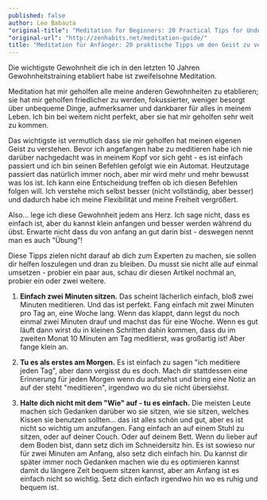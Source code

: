 ```yaml
---
published: false
author: Leo Babauta
"original-title": "Meditation for Beginners: 20 Practical Tips for Understanding the Mind"
"original-url": "http://zenhabits.net/meditation-guide/"
title: "Meditation für Anfänger: 20 praktische Tipps um den Geist zu verstehen"
---
```


Die wichtigste Gewohnheit die ich in den letzten 10 Jahren Gewohnheitstraining etabliert habe ist zweifelsohne Meditation.

Meditation hat mir geholfen alle meine anderen Gewohnheiten zu etablieren; sie hat mir geholfen friedlicher zu werden, fokussierter, weniger besorgt über unbequeme Dinge, aufmerksamer und dankbarer für alles in meinem Leben. Ich bin bei weitem nicht perfekt, aber sie hat mir geholfen sehr weit zu kommen.

Das wichtigste ist vermutlich dass sie mir geholfen hat meinen eigenen Geist zu verstehen. Bevor ich angefangen habe zu meditieren habe ich nie darüber nachgedacht was in meinem Kopf vor sich geht - es ist einfach passiert und ich bin seinen Befehlen gefolgt wie ein Automat. Heutzutage passiert das natürlich immer noch, aber mir wird mehr und mehr bewusst was los ist. Ich kann eine Entscheidung treffen ob ich diesen Befehlen folgen will. Ich verstehe mich selbst besser (nicht vollständig, aber besser) und dadurch habe ich meine Flexibilität und meine Freiheit vergrößert.

Also... lege ich diese Gewohnheit jedem ans Herz. Ich sage nicht, dass es einfach ist, aber du kannst klein anfangen und besser werden während du übst. Erwarte nicht dass du von anfang an gut darin bist - deswegen nennt man es auch "Übung"!

Diese Tipps zielen nicht darauf ab dich zum Experten zu machen, sie sollen dir helfen loszulegen und dran zu bleiben. Du musst sie nicht alle auf einmal umsetzen - probier ein paar aus, schau dir diesen Artikel nochmal an, probier ein oder zwei weitere.

1. **Einfach zwei Minuten sitzen.** Das scheint lächerlich einfach, bloß zwei Minuten meditieren. Und das ist perfekt. Fang einfach mit zwei Minuten pro Tag an, eine Woche lang. Wenn das klappt, dann legst du noch einmal zwei Minuten drauf und machst das für eine Woche. Wenn es gut läuft dann wirst du in kleinen Schritten dahin kommen, dass du im zweiten Monat 10 Minuten am Tag meditierst, was großartig ist! Aber fange klein an.

2. **Tu es als erstes am Morgen.** Es ist einfach zu sagen "ich meditiere jeden Tag", aber dann vergisst du es doch. Mach dir stattdessen eine Erinnerung für jeden Morgen wenn du aufstehst und bring eine Notiz an auf der steht "meditieren", irgendwo wo du sie nicht übersiehst.

3. **Halte dich nicht mit dem "Wie" auf - tu es einfach.** Die meisten Leute machen sich Gedanken darüber wo sie sitzen, wie sie sitzen, welches Kissen sie benutzen sollten... das ist alles schön und gut, aber es ist nicht so wichtig um anzufangen. Fang einfach an auf einem Stuhl zu sitzen, oder auf deiner Couch. Oder auf deinem Bett. Wenn du lieber auf dem Boden bist, dann setz dich im Schneidersitz hin. Es ist sowieso nur für zwei Minuten am Anfang, also setz dich einfach hin. Du kannst dir später immer noch Gedanken machen wie du es optimieren kannst damit du längere Zeit bequem sitzen kannst, aber am Anfang ist es einfach nicht so wichtig. Setz dich einfach irgendwo hin wo es ruhig und bequem ist.

